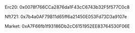 Erc20: 0x0078f766CCa2876da1F43cC6743b32F5f577C0c8

Nft721: 0x7b4a0AF79B11d65ff6a21450E053Fd73D3a9107e

Market: 0xA7F66fb1f93186Db2cC6151952EE83764530F06E

